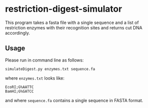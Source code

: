 # restriction-digest-simulator
This program takes a fasta file with a single sequence and a list of restriction enzymes with their recognition sites and returns cut DNA accordingly.
## Usage
Please run in command line as follows:
```
simulateDigest.py enzymes.txt sequence.fa
```
where `enzymes.txt` looks like:
```
EcoRI;G%AATTC
BamHI;G%GATCC
```
and where `sequence.fa` contains a single sequence in FASTA format.
